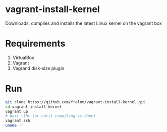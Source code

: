 # vagrant-install-kernel
Downloads, compiles and installs the latest Linux kernel on the vagrant box

# Requirements

1. VirtualBox
2. Vagrant
3. Vagrand disk-size plugin

# Run

```bash
git clone https://github.com/frelon/vagrant-install-kernel.git
cd vagrant-install-kernel
vagrant up
# Wait ~1hr (or until compiling is done)
vagrant ssh
uname -r
```
